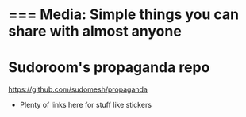 ===
Media: Simple things you can share with almost anyone
===

# Sudoroom's propaganda repo
https://github.com/sudomesh/propaganda
- Plenty of links here for stuff like stickers

